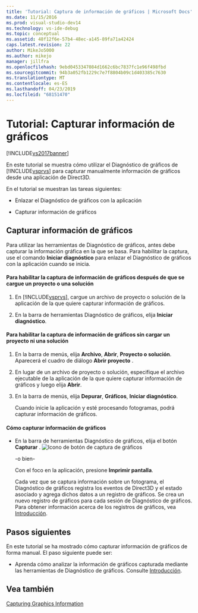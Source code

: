```yaml
---
title: 'Tutorial: Captura de información de gráficos | Microsoft Docs'
ms.date: 11/15/2016
ms.prod: visual-studio-dev14
ms.technology: vs-ide-debug
ms.topic: conceptual
ms.assetid: 48f12f6e-57b4-48ec-a145-89fa71a42424
caps.latest.revision: 22
author: MikeJo5000
ms.author: mikejo
manager: jillfra
ms.openlocfilehash: 9ebd0453347084d1662c6bc7837fc1e96f498fbd
ms.sourcegitcommit: 94b3a052fb1229c7e7f8804b09c1d403385c7630
ms.translationtype: MT
ms.contentlocale: es-ES
ms.lasthandoff: 04/23/2019
ms.locfileid: "68151470"
---
```

# <a name="walkthrough-capturing-graphics-information"></a>Tutorial: Capturar información de gráficos
[!INCLUDE[vs2017banner](../includes/vs2017banner.md)]

En este tutorial se muestra cómo utilizar el Diagnóstico de gráficos de [!INCLUDE[vsprvs](../includes/vsprvs-md.md)] para capturar manualmente información de gráficos desde una aplicación de Direct3D.  
  
 En el tutorial se muestran las tareas siguientes:  
  
- Enlazar el Diagnóstico de gráficos con la aplicación  
  
- Capturar información de gráficos  
  
## <a name="capturing-graphics-information"></a>Capturar información de gráficos  
 Para utilizar las herramientas de Diagnóstico de gráficos, antes debe capturar la información gráfica en la que se basa. Para habilitar la captura, use el comando **Iniciar diagnóstico** para enlazar el Diagnóstico de gráficos con la aplicación cuando se inicia.  
  
#### <a name="to-enable-the-capture-of-graphics-information-after-a-project-or-solution-is-loaded"></a>Para habilitar la captura de información de gráficos después de que se cargue un proyecto o una solución  
  
1. En [!INCLUDE[vsprvs](../includes/vsprvs-md.md)], cargue un archivo de proyecto o solución de la aplicación de la que quiere capturar información de gráficos.  
  
2. En la barra de herramientas Diagnóstico de gráficos, elija **Iniciar diagnóstico**.  
  
#### <a name="to-enable-the-capture-of-graphics-information-without-loading-a-project-or-solution"></a>Para habilitar la captura de información de gráficos sin cargar un proyecto ni una solución  
  
1. En la barra de menús, elija **Archivo**, **Abrir**, **Proyecto o solución**. Aparecerá el cuadro de diálogo **Abrir proyecto** .  
  
2. En lugar de un archivo de proyecto o solución, especifique el archivo ejecutable de la aplicación de la que quiere capturar información de gráficos y luego elija **Abrir**.  
  
3. En la barra de menús, elija **Depurar**, **Gráficos**, **Iniciar diagnóstico**.  
  
   Cuando inicie la aplicación y esté procesando fotogramas, podrá capturar información de gráficos.  
  
#### <a name="to-capture-graphics-information"></a>Cómo capturar información de gráficos  
  
- En la barra de herramientas Diagnóstico de gráficos, elija el botón **Capturar** . ![Icono de botón de captura de gráficos](../debugger/media/debuggingdirectxgraphics.png "DebuggingDirectXGraphics")  
  
   -o bien-  
  
   Con el foco en la aplicación, presione **Imprimir pantalla**.  
  
  Cada vez que se captura información sobre un fotograma, el Diagnóstico de gráficos registra los eventos de Direct3D y el estado asociado y agrega dichos datos a un registro de gráficos. Se crea un nuevo registro de gráficos para cada sesión de Diagnóstico de gráficos. Para obtener información acerca de los registros de gráficos, vea [Introducción](../debugger/overview-of-visual-studio-graphics-diagnostics.md).  
  
## <a name="next-steps"></a>Pasos siguientes  
 En este tutorial se ha mostrado cómo capturar información de gráficos de forma manual. El paso siguiente puede ser:  
  
- Aprenda cómo analizar la información de gráficos capturada mediante las herramientas de Diagnóstico de gráficos. Consulte [Introducción](../debugger/overview-of-visual-studio-graphics-diagnostics.md).  
  
## <a name="see-also"></a>Vea también  
 [Capturing Graphics Information](../debugger/capturing-graphics-information.md)
